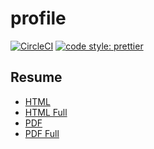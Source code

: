# profile

[![CircleCI](https://circleci.com/gh/HiromiShikata/profile.svg?style=svg)](https://circleci.com/gh/HiromiShikata/profile)
[![code style: prettier](https://img.shields.io/badge/code_style-prettier-ff69b4.svg?style=flat-square)](https://github.com/prettier/prettier)

## Resume

- [HTML](https://244-233568510-gh.circle-artifacts.com/0/resume/HiromiShikata.html)
- [HTML Full](https://244-233568510-gh.circle-artifacts.com/0/resume/HiromiShikata.full.html)
- [PDF](https://244-233568510-gh.circle-artifacts.com/0/resume/HiromiShikata.pdf)
- [PDF Full](https://244-233568510-gh.circle-artifacts.com/0/resume/HiromiShikata.full.pdf)
